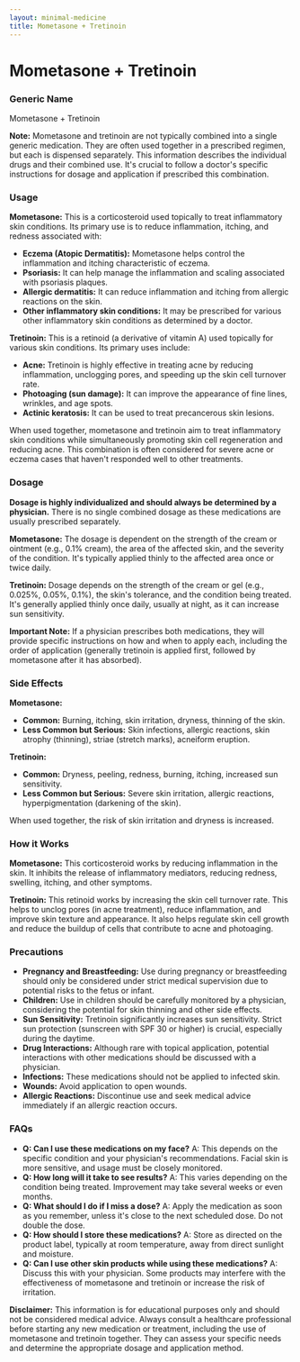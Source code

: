 ```yaml
---
layout: minimal-medicine
title: Mometasone + Tretinoin
---
```


# Mometasone + Tretinoin
### Generic Name
Mometasone + Tretinoin

**Note:**  Mometasone and tretinoin are not typically combined into a single generic medication.  They are often used together in a prescribed regimen, but each is dispensed separately. This information describes the individual drugs and their combined use.  It's crucial to follow a doctor's specific instructions for dosage and application if prescribed this combination.


### Usage

**Mometasone:** This is a corticosteroid used topically to treat inflammatory skin conditions. Its primary use is to reduce inflammation, itching, and redness associated with:

* **Eczema (Atopic Dermatitis):**  Mometasone helps control the inflammation and itching characteristic of eczema.
* **Psoriasis:** It can help manage the inflammation and scaling associated with psoriasis plaques.
* **Allergic dermatitis:**  It can reduce inflammation and itching from allergic reactions on the skin.
* **Other inflammatory skin conditions:** It may be prescribed for various other inflammatory skin conditions as determined by a doctor.


**Tretinoin:** This is a retinoid (a derivative of vitamin A) used topically for various skin conditions. Its primary uses include:

* **Acne:** Tretinoin is highly effective in treating acne by reducing inflammation, unclogging pores, and speeding up the skin cell turnover rate.
* **Photoaging (sun damage):** It can improve the appearance of fine lines, wrinkles, and age spots.
* **Actinic keratosis:**  It can be used to treat precancerous skin lesions.


When used together, mometasone and tretinoin aim to treat inflammatory skin conditions while simultaneously promoting skin cell regeneration and reducing acne. This combination is often considered for severe acne or eczema cases that haven't responded well to other treatments.


### Dosage

**Dosage is highly individualized and should always be determined by a physician.** There is no single combined dosage as these medications are usually prescribed separately.

**Mometasone:**  The dosage is dependent on the strength of the cream or ointment (e.g., 0.1% cream), the area of the affected skin, and the severity of the condition. It's typically applied thinly to the affected area once or twice daily.

**Tretinoin:**  Dosage depends on the strength of the cream or gel (e.g., 0.025%, 0.05%, 0.1%), the skin's tolerance, and the condition being treated. It's generally applied thinly once daily, usually at night, as it can increase sun sensitivity.

**Important Note:**  If a physician prescribes both medications, they will provide specific instructions on how and when to apply each, including the order of application (generally tretinoin is applied first, followed by mometasone after it has absorbed).


### Side Effects

**Mometasone:**

* **Common:** Burning, itching, skin irritation, dryness, thinning of the skin.
* **Less Common but Serious:** Skin infections, allergic reactions, skin atrophy (thinning), striae (stretch marks), acneiform eruption.


**Tretinoin:**

* **Common:** Dryness, peeling, redness, burning, itching, increased sun sensitivity.
* **Less Common but Serious:** Severe skin irritation, allergic reactions, hyperpigmentation (darkening of the skin).


When used together, the risk of skin irritation and dryness is increased.


### How it Works

**Mometasone:**  This corticosteroid works by reducing inflammation in the skin. It inhibits the release of inflammatory mediators, reducing redness, swelling, itching, and other symptoms.

**Tretinoin:** This retinoid works by increasing the skin cell turnover rate. This helps to unclog pores (in acne treatment), reduce inflammation, and improve skin texture and appearance. It also helps regulate skin cell growth and reduce the buildup of cells that contribute to acne and photoaging.


### Precautions

* **Pregnancy and Breastfeeding:**  Use during pregnancy or breastfeeding should only be considered under strict medical supervision due to potential risks to the fetus or infant.
* **Children:** Use in children should be carefully monitored by a physician, considering the potential for skin thinning and other side effects.
* **Sun Sensitivity:** Tretinoin significantly increases sun sensitivity.  Strict sun protection (sunscreen with SPF 30 or higher) is crucial, especially during the daytime.
* **Drug Interactions:**  Although rare with topical application, potential interactions with other medications should be discussed with a physician.
* **Infections:** These medications should not be applied to infected skin.
* **Wounds:** Avoid application to open wounds.
* **Allergic Reactions:**  Discontinue use and seek medical advice immediately if an allergic reaction occurs.


### FAQs

* **Q: Can I use these medications on my face?** A:  This depends on the specific condition and your physician's recommendations.  Facial skin is more sensitive, and usage must be closely monitored.
* **Q: How long will it take to see results?** A: This varies depending on the condition being treated. Improvement may take several weeks or even months.
* **Q: What should I do if I miss a dose?** A: Apply the medication as soon as you remember, unless it's close to the next scheduled dose. Do not double the dose.
* **Q: How should I store these medications?** A: Store as directed on the product label, typically at room temperature, away from direct sunlight and moisture.
* **Q: Can I use other skin products while using these medications?** A: Discuss this with your physician.  Some products may interfere with the effectiveness of mometasone and tretinoin or increase the risk of irritation.


**Disclaimer:** This information is for educational purposes only and should not be considered medical advice. Always consult a healthcare professional before starting any new medication or treatment, including the use of mometasone and tretinoin together.  They can assess your specific needs and determine the appropriate dosage and application method.
